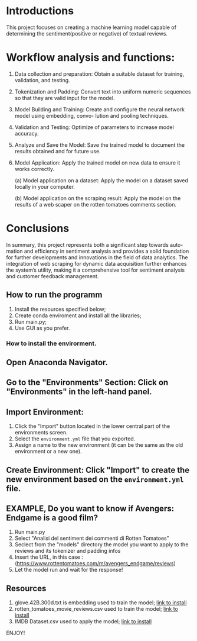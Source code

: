 # Introductions

This project focuses on creating a machine learning model 
capable of determining the sentiment(positive or negative) of textual reviews.

# Workflow analysis and functions:

1. Data collection and preparation:
Obtain a suitable dataset for training, validation, and testing.

2. Tokenization and Padding:
Convert text into uniform numeric sequences so that they are valid input
for the model.

3. Model Building and Training:
Create and configure the neural network model using embedding, convo-
lution and pooling techniques.

4. Validation and Testing:
Optimize of parameters to increase model accuracy.

5. Analyze and Save the Model:
Save the trained model to document the results obtained and for future
use.

6. Model Application:
Apply the trained model on new data to ensure it works correctly.

    (a) Model application on a dataset:
    Apply the model on a dataset saved locally in your computer.

    (b) Model application on the scraping result:
    Apply the model on the results of a web scaper on the rotten tomatoes
    comments section.

# Conclusions

In summary, this project represents both a significant step towards auto-
mation and efficiency in sentiment analysis and provides a solid foundation
for further developments and innovations in the field of data analytics. The
integration of web scraping for dynamic data acquisition further enhances the
system’s utility, making it a comprehensive tool for sentiment analysis and
customer feedback management.

## How to run the programm
1. Install the resources specified below;
2. Create conda enviroment and install all the libraries;
3. Run main.py;
4. Use GUI as you prefer.

### How to install the envirorment. 

## Open Anaconda Navigator.

## Go to the "Environments" Section: Click on "Environments" in the left-hand panel.

## Import Environment:

1. Click the "Import" button located in the lower central part of the environments screen.
2. Select the `environment.yml` file that you exported.
3. Assign a name to the new environment (it can be the same as the old environment or a new one).

## Create Environment:  Click "Import" to create the new environment based on the `environment.yml` file.


## EXAMPLE, Do you want to know if Avengers: Endgame is a good film?
1. Run main.py
2. Select "Analisi del sentiment dei commenti di Rotten Tomatoes"
3. Seclect from the "models" directory the model you want to apply to the reviews and its tokenizer and padding infos
4. Insert the URL, in this case : (https://www.rottentomatoes.com/m/avengers_endgame/reviews)
5. Let the model run and wait for the response!

## Resources
1. glove.42B.300d.txt is embedding used to train the model; [link to install](https://www.kaggle.com/datasets/yutanakamura/glove42b300dtxt)
2. rotten_tomatoes_movie_reviews.csv used to train the model; [link to install](https://www.kaggle.com/datasets/andrezaza/clapper-massive-rotten-tomatoes-movies-and-reviews/data)
3. IMDB Dataset.csv used to apply the model; [link to install](https://www.kaggle.com/datasets/lakshmi25npathi/imdb-dataset-of-50k-movie-reviews
)


ENJOY!